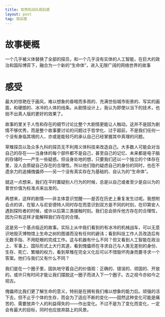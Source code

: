 ```yaml
---
title: 攻壳机动队观后感
layout: post
tag: 观后感
---
```


# 故事梗概

一个几乎被义体替换了全部的探员，和一个几乎没有实体的人工智能，在巨大的政治和国际博弈下，融合为一个新的“生命体”，进入无限广阔的网络世界的故事

# 感受

最大的惊艳在于画风，难以想象的昏暗而多雨的、充满世俗城市街景的、写实的画面，和硬朗的、冰冷的人体的线条。从剧情设计上，我认为即使以当下的技术，也拍不出真人版的更好的效果了。

故事的里关于人性和存在的细节讨论比整个大剧情更能让人触动。这并不是因为剧情不够优秀，而是整个故事要讨论的问题过于哲学化、过于超前，不是我们任何一个没有身临其境的人，亦或是能轻巧的承认自己已经掌握其中真理的问题。

草雉探员以及众多九科的探员无不利用义体科技来改造自己。大多数人可能会对当自己的存在——当身体的每个部件都不是自己，甚至自己的记忆、未来都是电子脑的存储时——产生一些疑惑。但设身处地的想，只要我们还以一个独立的个体存在里，没人会质疑自己存在的合理性。所以他们隐约疑虑自己的身份的同时，也在不遗余力的追捕傀儡师——另一个没有真实存在为基础的、自认为的“生命体”。

就这一点想来，我们在平时置疑别人行为的时候，总是以自己或者至少是自以为的普世价值为标准点来出发的。

再想来，这样的剧情——非主体意识觉醒——是否在历史上重复发生过呢。我想附会点的讲，在智人与尼安德特人同时存在而意识到双方是不同的时刻，在印第安人遇到探险者的时候，或许以后第三类接触时刻。我们总会排斥他方存在的合理性，因为只有这样才能解释我们存在的合理。

这是另一个基点临近的故事。实际上从中我们看到的有冰冷的机械战车，可以无意识地毁灭博物馆上生命之树的图谱而没有任何的避讳；看到科技工作人员改造后有无数手指、不用眨眼的完成工作。这与机器有什么不同？但又看到人工智能在政治上、军事上、国际形式上大行其道，看到傀儡师在寻求自己与人类无差别的身份、生存、死亡、繁殖的权力，看到草雉在完全义化后可以不惜毁坏肉身而要寻求一个答案。他们与我们又有什么不同？

我们是在一个圈子里，固执地守着自己的价值观：正确的、错误的、顽固的、开放的。或许只有时间才能让我们摆脱这一圈子而进入下一个圈子。古之视今亦如今之视古。

傀儡师比我们更了解生命的意义，特别是在拥有我们难以想象的能力后。顽强的活下去，但不止于个体的生存，而会为了适应不断的变化——固然这种变化可能是痛苦的、需要放弃个人的利益得失的——作出变化。不过不是为了变化而变化，一定会有最大的目标，同时也应放弃路上的风景。
